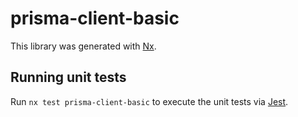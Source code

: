 # prisma-client-basic

This library was generated with [Nx](https://nx.dev).

## Running unit tests

Run `nx test prisma-client-basic` to execute the unit tests via [Jest](https://jestjs.io).
